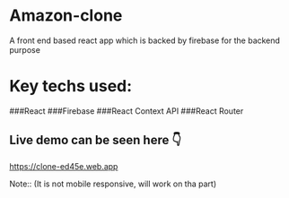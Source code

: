 # Amazon-clone

A front end based react app which is backed by firebase for the backend purpose 

# Key techs used:

###React
###Firebase
###React Context API
###React Router

## Live demo can be seen here 👇

https://clone-ed45e.web.app

Note:: (It is not mobile responsive, will work on tha part)


